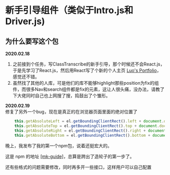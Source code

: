 # 新手引导组件（类似于Intro.js和Driver.js)

## 为什么要写这个包


**2020.02.18**
1. 之前接到个任务，写ClassTranscribe的新手引导，那个时候还不会React.js，于是先学习了React.js，然后用React写了个新的个人主页 [Luo's Portfolio](https://law-chain-hot.github.io/portfolio)，感觉还不错。
2. 虽然找了其他的人库，可是他们的库不能够highlight那些position为fix的组件，而很多Nav和search组件都是fix的元素，这让人很头痛，没办法，请教了下大佬同时自己也上网搜了搜，捣鼓出了个雏形。


**2020.02.19**  
修复了另外一个bug，现在是真正的在浏览器页面里面的绝对位置了
```js
    this.getAbsoluteLeft = el.getBoundingClientRect().left + document.documentElement.scrollLeft;
    this.getAbsoluteTop = el.getBoundingClientRect().top + document.documentElement.scrollTop;
    this.getAbsoluteRight = el.getBoundingClientRect().right + document.documentElement.scrollRight;
    this.getAbsoluteBottom = el.getBoundingClientRect().bottom + document.documentElement.scrollBottom;
```

晚上，我发布了我的第一个npm包，说着还挺宏大的。

这是 npm 的地址 [[mk-guide]](https://www.npmjs.com/package/mk-guide)，总算是跨出了造轮子的第一步了。

还有些格式的问题需要修改，同时再多开一些接口，这样用户可以自己配置
